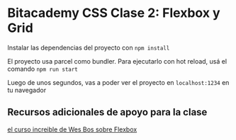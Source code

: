 # Bitacademy CSS Clase 2: Flexbox y Grid

Instalar las dependencias del proyecto con
`npm install`

El proyecto usa parcel como bundler. Para ejecutarlo con hot reload, usá el comando `npm run start`

Luego de unos segundos, vas a poder ver el proyecto en `localhost:1234` en tu navegador


## Recursos adicionales de apoyo para la clase

[el curso increible de Wes Bos sobre Flexbox](https://www.youtube.com/playlist?list=PLu8EoSxDXHP7xj_y6NIAhy0wuCd4uVdid)  

